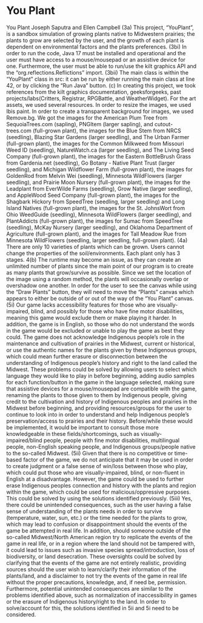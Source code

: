 # You Plant


You Plant
Joseph Saputra and Ellen Campbell
(3a) This project, “YouPlant”, is a sandbox simulation of growing plants native to Midwestern prairies; the plants to grow are selected by the user, and the growth of each plant is dependent on environmental factors and the plants preferences.
(3bi) In order to run the code, Java 17 must be installed and operational and the user must have access to a mouse/mousepad or an assistive device for one. Furthermore, the user must be able to run/use the kilt graphics API and the “org.reflections.Reflictions” import. (3bii) The main class is within the “YouPlant” class in src: it can be run by either running the main class at line 42, or by clicking the “Run Java” button.
(c) In creating this project, we took references from the kilt graphics documentation, geeksforgeeks, past projects/labs(Critters, Registrar, RPGBattle, and WeatherWidget). For the art assets, we used several resources. In order to resize the images, we used Ibis paint. In order to create a transparent background for images, we used Remove.bg. We got the images for the American Plum Tree from SequoiaTrees.com (sapling), PNGItem (larger sapling), and cutout-trees.com (full-grown plant), the images for the Blue Stem from NRCS (seedling), Blazing Star Gardens (larger seedling), and The Urban Farmer (full-grown plant), the images for the Common Milkweed from Missouri Weed ID (seedling), NatureWatch.ca (larger seedling), and The Living Seed Company (full-grown plant), the images for the Eastern BottleBrush Grass from Gardenia.net (seedling), Go Botany - Native Plant Trust (larger seedling), and Michigan Wildflower Farm (full-grown plant), the images for GoldenRod from Melvin Wei (seedling), Minnesota WildFlowers (larger seedling), and Prairie Moon Nursery (full-grown plant), the images for the Leadplant from EverWilde Farms (seedling), Grow Native (larger seedling), and AppleWood Seed Company (full-grown plant), the images for the Shagbark Hickory from SpeedTree (seedling, larger seedling) and Long Island Natives (full-grown plant), the images for the St. JohnsWort from Ohio WeedGuide (seedling), Minnesota WildFlowers (larger seedling), and PlantAddicts (full-grown plant), the images for Sumac from SpeedTree (seedling), McKay Nursery (larger seedling), and Oklahoma Department of Agriculture (full-grown plant), and the images for Tall Meadow Rue from Minnesota WildFlowers (seedling, larger seedling, full-grown plant).
(4a) There are only 10 varieties of plants which can be grown. Users cannot change the properties of the soil/environments. Each plant only has 3 stages.
4(b) The runtime may become an issue, as they can create an unlimited number of plants since the main point of our program is to create as many plants that grow/survive as possible. Since we set the location of the image using a random method, the plants will occasionally overlap or overshadow one another. In order for the user to see the canvas while using the “Draw Plants” button, they will need to move the “Plants” canvas which appears to either be outside of or out of the way of the “You Plant” canvas. 
(5i) Our game lacks accessibility features for those who are visually-impaired, blind, and possibly for those who have fine motor disabilities, meaning this game would exclude them or make playing it harder. In addition, the game is in English, so those who do not understand the words in the game would be excluded or unable to play the game as best they could. The game does not acknowledge Indigenous people’s role in the maintenance and cultivation of prairies in the Midwest, current or historical, or use the authentic names for the plants given by these Indigenous groups, which could mean further erasure or disconnection between the understanding of Indigenous people’s history and right to the land called the Midwest. These problems could be solved by allowing users to select which language they would like to play in before beginning, adding audio samples for each function/button in the game in the language selected, making sure that assistive devices for a mouse/mousepad are compatible with the game, renaming the plants to those given to them by Indigenous people, giving credit to the cultivation and history of Indigenous peoples and prairies in the Midwest before beginning, and providing resources/groups for the user to continue to look into in order to understand and help Indigenous people’s preservation/access to prairies and their history. Before/while these would be implemented, it would be important to consult those more knowledgeable in these fields/shortcomings, such as visually-impaired/blind people, people with fine motor disabilities, multilingual people, non-English speaking people, and Indigenous groups/people native to the so-called Midwest. 
(5ii) Given that there is no competitive or time-based factor of the game, we do not anticipate that it may be used in order to create judgment or a false sense of win/loss between those who play, which could put those who are visually-impaired, blind, or non-fluent in English at a disadvantage. However, the game could be used to further erase Indigenous peoples connection and history with the plants and region within the game, which could be used for malicious/oppressive purposes. This could be solved by using the solutions identified previously. 
(5iii) Yes, there could be unintended consequences, such as the user having a false sense of understanding of the plants needs in order to survive (temperature, water, sun, etc.) or the time needed for the plants to grow, which may lead to confusion or disappointment should the events of the game be attempted in real life. In addition, should someone outside of the so-called Midwest/North American region try to replicate the events of the game in real life, or in a region where the land should not be tampered with, it could lead to issues such as invasive species spread/introduction, loss of biodiversity, or land desecration. These oversights could be solved by clarifying that the events of the game are not entirely realistic, providing sources should the user wish to learn/clarify their information of the plants/land, and a disclaimer to not try the events of the game in real life without the proper precautions, knowledge, and, if need be, permission. Furthermore, potential unintended consequences are similar to the problems identified above, such as normalization of inaccessibility in games or the erasure of Indigenous history/right to the land. In order to solve/account for this, the solutions identified in 5ii and 5i need to be considered.





